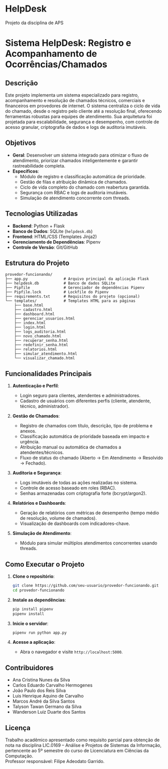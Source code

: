# HelpDesk
Projeto da disciplina de APS


# Sistema HelpDesk: Registro e Acompanhamento de Ocorrências/Chamados

## Descrição
Este projeto implementa um sistema especializado para registro, acompanhamento e resolução de chamados técnicos, comerciais e financeiros em provedores de internet. O sistema centraliza o ciclo de vida do chamado, desde o registro pelo cliente até a resolução final, oferecendo ferramentas robustas para equipes de atendimento. Sua arquitetura foi projetada para escalabilidade, segurança e desempenho, com controle de acesso granular, criptografia de dados e logs de auditoria imutáveis.

## Objetivos
- **Geral**: Desenvolver um sistema integrado para otimizar o fluxo de atendimento, priorizar chamados inteligentemente e garantir rastreabilidade completa.
- **Específicos**:
  - Módulo de registro e classificação automática de prioridade.
  - Gestão de filas e atribuição dinâmica de chamados.
  - Ciclo de vida completo do chamado com reabertura garantida.
  - Segurança com RBAC e logs de auditoria imutáveis.
  - Simulação de atendimento concorrente com threads.

## Tecnologias Utilizadas
- **Backend**: Python + Flask
- **Banco de Dados**: SQLite (`helpdesk.db`)
- **Frontend**: HTML/CSS (Templates Jinja2)
- **Gerenciamento de Dependências**: Pipenv
- **Controle de Versão**: Git/GitHub

## Estrutura do Projeto
```
provedor-funcionando/
├── app.py                # Arquivo principal da aplicação Flask
├── helpdesk.db           # Banco de dados SQLite
├── Pipfile               # Gerenciador de dependências Pipenv
├── Pipfile.lock          # Lockfile do Pipenv
├── requirements.txt      # Requisitos do projeto (opcional)
└── templates/            # Templates HTML para as páginas
    ├── base.html
    ├── cadastro.html
    ├── dashboard.html
    ├── gerenciar_usuarios.html
    ├── index.html
    ├── login.html
    ├── logs_auditoria.html
    ├── novo_chamado.html
    ├── recuperar_senha.html
    ├── redefinir_senha.html
    ├── relatorios.html
    ├── simular_atendimento.html
    └── visualizar_chamado.html
```

## Funcionalidades Principais
1. **Autenticação e Perfil**:
   - Login seguro para clientes, atendentes e administradores.
   - Cadastro de usuários com diferentes perfis (cliente, atendente, técnico, administrador).

2. **Gestão de Chamados**:
   - Registro de chamados com título, descrição, tipo de problema e anexos.
   - Classificação automática de prioridade baseada em impacto e urgência.
   - Atribuição manual ou automática de chamados a atendentes/técnicos.
   - Fluxo de status do chamado (Aberto → Em Atendimento → Resolvido → Fechado).

3. **Auditoria e Segurança**:
   - Logs imutáveis de todas as ações realizadas no sistema.
   - Controle de acesso baseado em roles (RBAC).
   - Senhas armazenadas com criptografia forte (bcrypt/argon2).

4. **Relatórios e Dashboards**:
   - Geração de relatórios com métricas de desempenho (tempo médio de resolução, volume de chamados).
   - Visualização de dashboards com indicadores-chave.

5. **Simulação de Atendimento**:
   - Módulo para simular múltiplos atendimentos concorrentes usando threads.

## Como Executar o Projeto
1. **Clone o repositório**:
   ```bash
   git clone https://github.com/seu-usuario/provedor-funcionando.git
   cd provedor-funcionando
   ```

2. **Instale as dependências**:
   ```bash
   pip install pipenv
   pipenv install
   ```

3. **Inicie o servidor**:
   ```bash
   pipenv run python app.py
   ```

4. **Acesse a aplicação**:
   - Abra o navegador e visite `http://localhost:5000`.

## Contribuidores
- Ana Cristina Nunes da Silva
- Carlos Eduardo Carvalho Hermogenes
- João Paulo dos Reis Silva
- Luis Henrique Aquino de Carvalho
- Marcos André da Silva Santos
- Talyson Tawan Germano da Silva
- Wanderson Luiz Duarte dos Santos

## Licença
Trabalho acadêmico apresentado como requisito parcial para obtenção de nota na disciplina LIC.0169 – Análise e Projetos de Sistemas da Informação, pertencente ao 5º semestre do curso de Licenciatura em Ciências da Computação.  
Professor responsável: Filipe Adeodato Garrido.
